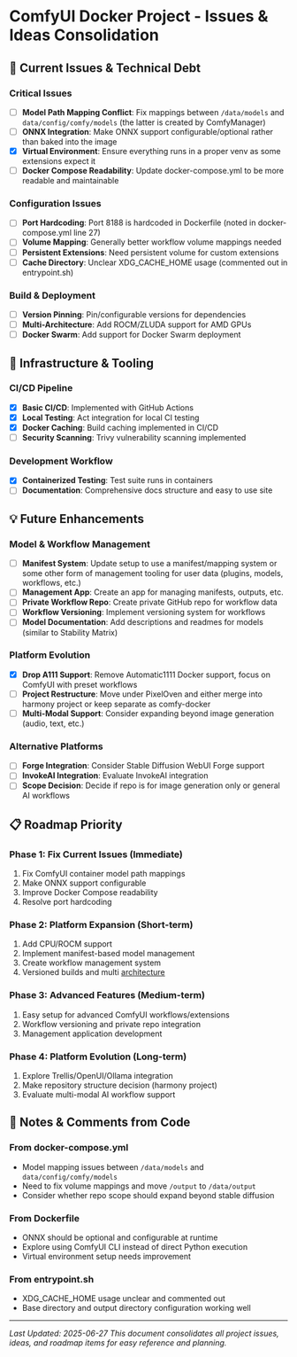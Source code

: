 # ComfyUI Docker Project - Issues & Ideas Consolidation

## 🚨 Current Issues & Technical Debt

### Critical Issues
- [ ] **Model Path Mapping Conflict**: Fix mappings between `/data/models` and `data/config/comfy/models` (the latter is created by ComfyManager)
- [ ] **ONNX Integration**: Make ONNX support configurable/optional rather than baked into the image
- [x] **Virtual Environment**: Ensure everything runs in a proper venv as some extensions expect it
- [ ] **Docker Compose Readability**: Update docker-compose.yml to be more readable and maintainable

### Configuration Issues
- [ ] **Port Hardcoding**: Port 8188 is hardcoded in Dockerfile (noted in docker-compose.yml line 27)
- [ ] **Volume Mapping**: Generally better workflow volume mappings needed
- [ ] **Persistent Extensions**: Need persistent volume for custom extensions
- [ ] **Cache Directory**: Unclear XDG_CACHE_HOME usage (commented out in entrypoint.sh)

### Build & Deployment
- [ ] **Version Pinning**: Pin/configurable versions for dependencies
- [ ] **Multi-Architecture**: Add ROCM/ZLUDA support for AMD GPUs
- [ ] **Docker Swarm**: Add support for Docker Swarm deployment

## 🔧 Infrastructure & Tooling

### CI/CD Pipeline
- [x] **Basic CI/CD**: Implemented with GitHub Actions
- [x] **Local Testing**: Act integration for local CI testing
- [x] **Docker Caching**: Build caching implemented in CI/CD
- [ ] **Security Scanning**: Trivy vulnerability scanning implemented

### Development Workflow
- [x] **Containerized Testing**: Test suite runs in containers
- [ ] **Documentation**: Comprehensive docs structure and easy to use site

## 💡 Future Enhancements

### Model & Workflow Management
- [ ] **Manifest System**: Update setup to use a manifest/mapping system or some other form of management tooling for user data (plugins, models, workflows, etc.)
- [ ] **Management App**: Create an app for managing manifests, outputs, etc.
- [ ] **Private Workflow Repo**: Create private GitHub repo for workflow data
- [ ] **Workflow Versioning**: Implement versioning system for workflows
- [ ] **Model Documentation**: Add descriptions and readmes for models (similar to Stability Matrix)

### Platform Evolution
- [x] **Drop A111 Support**: Remove Automatic1111 Docker support, focus on ComfyUI with preset workflows
- [ ] **Project Restructure**: Move under PixelOven and either merge into harmony project or keep separate as comfy-docker
- [ ] **Multi-Modal Support**: Consider expanding beyond image generation (audio, text, etc.)

### Alternative Platforms
- [ ] **Forge Integration**: Consider Stable Diffusion WebUI Forge support
- [ ] **InvokeAI Integration**: Evaluate InvokeAI integration
- [ ] **Scope Decision**: Decide if repo is for image generation only or general AI workflows

## 📋 Roadmap Priority

### Phase 1: Fix Current Issues (Immediate)
1. Fix ComfyUI container model path mappings
2. Make ONNX support configurable
3. Improve Docker Compose readability
4. Resolve port hardcoding

### Phase 2: Platform Expansion (Short-term)
1. Add CPU/ROCM support
2. Implement manifest-based model management
3. Create workflow management system
4. Versioned builds and multi [architecture](https://medium.com/womenintechnology/multi-architecture-builds-are-possible-with-docker-compose-kind-of-2a4e8d166c56)

### Phase 3: Advanced Features (Medium-term)
1. Easy setup for advanced ComfyUI workflows/extensions
2. Workflow versioning and private repo integration
3. Management application development

### Phase 4: Platform Evolution (Long-term)
1. Explore Trellis/OpenUI/Ollama integration
2. Make repository structure decision (harmony project)
3. Evaluate multi-modal AI workflow support

## 📝 Notes & Comments from Code

### From docker-compose.yml
- Model mapping issues between `/data/models` and `data/config/comfy/models`
- Need to fix volume mappings and move `/output` to `/data/output`
- Consider whether repo scope should expand beyond stable diffusion

### From Dockerfile
- ONNX should be optional and configurable at runtime
- Explore using ComfyUI CLI instead of direct Python execution
- Virtual environment setup needs improvement

### From entrypoint.sh
- XDG_CACHE_HOME usage unclear and commented out
- Base directory and output directory configuration working well

---

*Last Updated: 2025-06-27*
*This document consolidates all project issues, ideas, and roadmap items for easy reference and planning.*